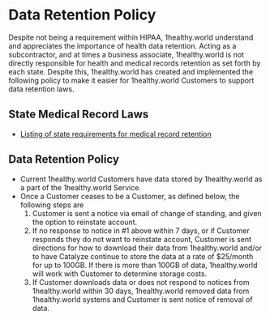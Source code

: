 # Data Retention Policy

Despite not being a requirement within HIPAA, 1healthy.world understand and appreciates the importance of health data retention. Acting as a subcontractor, and at times a business associate, 1healthy.world is not directly responsible for health and medical records retention as set forth by each state. Despite this, 1healthy.world has created and implemented the following policy to make it easier for 1healthy.world Customers to support data retention laws.

## State Medical Record Laws

* [Listing of state requirements for medical record retention](http://www.healthit.gov/sites/default/files/appa7-1.pdf)

## Data Retention Policy

* Current 1healthy.world Customers have data stored by 1healthy.world as a part of the 1healthy.world Service.
* Once a Customer ceases to be a Customer, as defined below, the following steps are 
	1. Customer is sent a notice via email of change of standing, and given the option to reinstate account.
	2. If no response to notice in #1 above within 7 days, or if Customer responds they do not want to reinstate account, Customer is sent directions for how to download their data from 1healthy.world and/or to have Catalyze continue to store the data at a rate of $25/month for up to 100GB. If there is more than 100GB of data, 1healthy.world will work with Customer to determine storage costs.
	3. If Customer downloads data or does not respond to notices from 1healthy.world within 30 days, 1healthy.world removed data from 1healthy.world systems and Customer is sent notice of removal of data.
